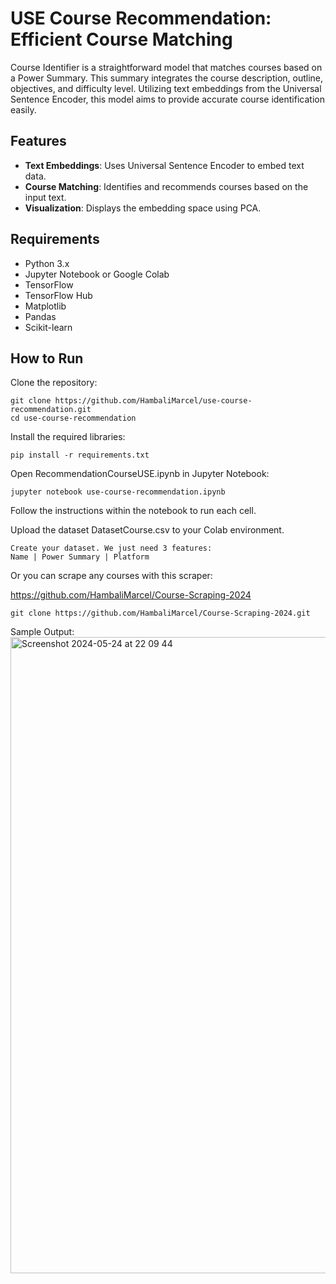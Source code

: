 # USE Course Recommendation: Efficient Course Matching
Course Identifier is a straightforward model that matches courses based on a Power Summary. This summary integrates the course description, outline, objectives, and difficulty level. Utilizing text embeddings from the Universal Sentence Encoder, this model aims to provide accurate course identification easily.

## Features
- **Text Embeddings**: Uses Universal Sentence Encoder to embed text data.
- **Course Matching**: Identifies and recommends courses based on the input text.
- **Visualization**: Displays the embedding space using PCA.

## Requirements
- Python 3.x
- Jupyter Notebook or Google Colab
- TensorFlow
- TensorFlow Hub
- Matplotlib
- Pandas
- Scikit-learn

## How to Run

Clone the repository:
```
git clone https://github.com/HambaliMarcel/use-course-recommendation.git
cd use-course-recommendation
```
Install the required libraries:
```
pip install -r requirements.txt
```

Open RecommendationCourseUSE.ipynb in Jupyter Notebook:
```
jupyter notebook use-course-recommendation.ipynb
```
Follow the instructions within the notebook to run each cell.

Upload the dataset DatasetCourse.csv to your Colab environment.
```
Create your dataset. We just need 3 features:
Name | Power Summary | Platform

```
Or you can scrape any courses with this scraper:

https://github.com/HambaliMarcel/Course-Scraping-2024
```
git clone https://github.com/HambaliMarcel/Course-Scraping-2024.git
```

Sample Output:
<img width="1018" alt="Screenshot 2024-05-24 at 22 09 44" src="https://github.com/HambaliMarcel/use-course-recommendation/assets/67316752/026304b8-9f34-4e2f-9a6c-6c27ad136177">
